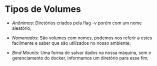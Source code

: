 # Tipos de Volumes

 - *Anônimos*: Diretórios criados pela flag -v porém com um nome aleatório;

 - *Nomenados*: São volumes com nomes, podemos nos referir a estes facilmente e saber que são utilizados no nosso ambiente;

 - *Bind Mounts*: Uma forma de salvar dados na nossa máquina, sem o gerenciamento do docker, informamos um diretório para esse fim;